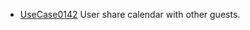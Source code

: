 * [UseCase0142](https://github.com/DomainDrivenArchitecture/ddaRequirement/blob/master/en/requirements/UseCase0142.md) User share calendar with other guests.